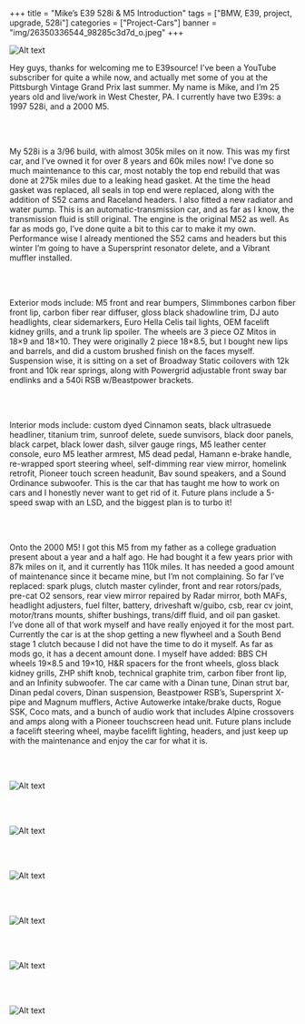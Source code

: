 +++
title = "Mike’s E39 528i & M5 Introduction"
tags = ["BMW, E39, project, upgrade, 528i"]
categories = ["Project-Cars"]
banner = "img/26350336544_98285c3d7d_o.jpeg"
+++

![Alt text](https://e39source.com/wp-content/uploads/2017/01/26350336544_98285c3d7d_o.jpg)

Hey guys, thanks for welcoming me to E39source!  I’ve been a YouTube subscriber for quite a while now, and actually met some of you at the Pittsburgh Vintage Grand Prix last summer.  My name is Mike, and I’m 25 years old and live/work in West Chester, PA.  I currently have two E39s: a 1997 528i, and a 2000 M5.

&nbsp;<br/><br/>

My 528i is a 3/96 build, with almost 305k miles on it now.  This was my first car, and I’ve owned it for over 8 years and 60k miles now!  I’ve done so much maintenance to this car, most notably the top end rebuild that was done at 275k miles due to a leaking head gasket.  At the time the head gasket was replaced, all seals in top end were replaced, along with the addition of S52 cams and Raceland headers.  I also fitted a new radiator and water pump.  This is an automatic-transmission car, and as far as I know, the transmission fluid is still original.  The engine is the original M52 as well.  As far as mods go, I’ve done quite a bit to this car to make it my own.  Performance wise I already mentioned the S52 cams and headers but this winter I’m going to have a Supersprint resonator delete, and a Vibrant muffler installed.

&nbsp;<br/><br/>

Exterior mods include: M5 front and rear bumpers, Slimmbones carbon fiber front lip, carbon fiber rear diffuser, gloss black shadowline trim, DJ auto headlights, clear sidemarkers, Euro Hella Celis tail lights, OEM facelift kidney grills, and a trunk lip spoiler.  The wheels are 3 piece OZ Mitos in 18×9 and 18×10.  They were originally 2 piece 18×8.5, but I bought new lips and barrels, and did a custom brushed finish on the faces myself.  Suspension wise, it is sitting on a set of Broadway Static coilovers with 12k front and 10k rear springs, along with Powergrid adjustable front sway bar endlinks and a 540i RSB w/Beastpower brackets.

&nbsp;<br/><br/>

Interior mods include: custom dyed Cinnamon seats, black ultrasuede headliner, titanium trim, sunroof delete, suede sunvisors, black door panels, black carpet, black lower dash, silver gauge rings, M5 leather center console, euro M5 leather armrest, M5 dead pedal, Hamann e-brake handle, re-wrapped sport steering wheel, self-dimming rear view mirror, homelink retrofit, Pioneer touch screen headunit, Bav sound speakers, and a Sound Ordinance subwoofer.  This is the car that has taught me how to work on cars and I honestly never want to get rid of it.  Future plans include a 5-speed swap with an LSD, and the biggest plan is to turbo it!

&nbsp;<br/><br/>

Onto the 2000 M5!  I got this M5 from my father as a college graduation present about a year and a half ago.  He had bought it a few years prior with 87k miles on it, and it currently has 110k miles.  It has needed a good amount of maintenance since it became mine, but I’m not complaining.  So far I’ve replaced:  spark plugs, clutch master cylinder, front and rear rotors/pads, pre-cat O2 sensors, rear view mirror repaired by Radar mirror, both MAFs, headlight adjusters, fuel filter, battery, driveshaft w/guibo, csb, rear cv joint, motor/trans mounts, shifter bushings, trans/diff fluid, and oil pan gasket.  I’ve done all of that work myself and have really enjoyed it for the most part.  Currently the car is at the shop getting a new flywheel and a South Bend stage 1 clutch because I did not have the time to do it myself.  As far as mods go, it has a decent amount done.  I myself have added: BBS CH wheels 19×8.5 and 19×10, H&R spacers for the front wheels, gloss black kidney grills, ZHP shift knob, technical graphite trim, carbon fiber front lip, and an Infinity subwoofer.  The car came with a Dinan tune, Dinan strut bar, Dinan pedal covers, Dinan suspension, Beastpower RSB’s, Supersprint X-pipe and Magnum mufflers, Active Autowerke intake/brake ducts, Rogue SSK, Coco mats, and a bunch of audio work that includes Alpine crossovers and amps along with a Pioneer touchscreen head unit.  Future plans include a facelift steering wheel, maybe facelift lighting, headers, and just keep up with the maintenance and enjoy the car for what it is.

&nbsp;<br/><br/>

![Alt text](https://e39source.com/wp-content/uploads/2017/01/28452932613_914f51eae3_o.jpg)

&nbsp;<br/><br/>

![Alt text](https://e39source.com/wp-content/uploads/2017/01/14087561_10157347082855076_2029323775_o.jpg)

&nbsp;<br/><br/>

![Alt text](https://e39source.com/wp-content/uploads/2017/01/14722353060_344020d7bb_o.jpg)

&nbsp;<br/><br/>

![Alt text](https://e39source.com/wp-content/uploads/2017/01/SRG_3717.jpg)

&nbsp;<br/><br/>

![Alt text](https://e39source.com/wp-content/uploads/2017/01/14087582_10157347083015076_1722489460_o.jpg)

&nbsp;<br/><br/>

![Alt text](https://e39source.com/wp-content/uploads/2017/01/29787343565_73e1ba0107_o.jpg)

&nbsp;<br/><br/>